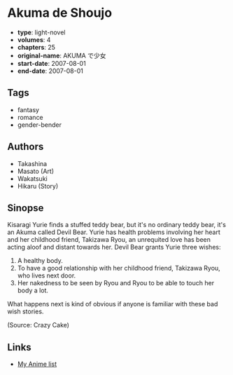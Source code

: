 # Akuma de Shoujo

-   **type**: light-novel
-   **volumes**: 4
-   **chapters**: 25
-   **original-name**: AKUMA で少女
-   **start-date**: 2007-08-01
-   **end-date**: 2007-08-01

## Tags

-   fantasy
-   romance
-   gender-bender

## Authors

-   Takashina
-   Masato (Art)
-   Wakatsuki
-   Hikaru (Story)

## Sinopse

Kisaragi Yurie finds a stuffed teddy bear, but it's no ordinary teddy bear, it's an Akuma called Devil Bear. Yurie has health problems involving her heart and her childhood friend, Takizawa Ryou, an unrequited love has been acting aloof and distant towards her. Devil Bear grants Yurie three wishes:

1. A healthy body.
2. To have a good relationship with her childhood friend, Takizawa Ryou, who lives next door.
3. Her nakedness to be seen by Ryou and Ryou to be able to touch her body a lot.

What happens next is kind of obvious if anyone is familiar with these bad wish stories.

(Source: Crazy Cake)

## Links

-   [My Anime list](https://myanimelist.net/manga/31655/Akuma_de_Shoujo)
